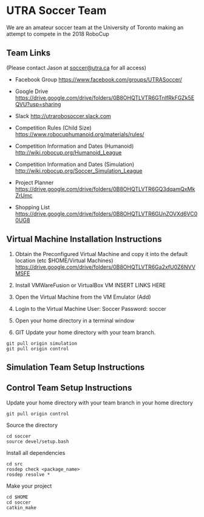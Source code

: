 # UTRA Soccer Team
We are an amateur soccer team at the University of Toronto making an attempt to compete in the 2018 RoboCup

## Team Links
(Please contact Jason at soccer@utra.ca for all access)

- Facebook Group
https://www.facebook.com/groups/UTRASoccer/

- Google Drive
https://drive.google.com/drive/folders/0B8OHQTLVTR6GTnlfRkFGZk5EQVU?usp=sharing

- Slack
http://utrarobosoccer.slack.com

- Competition Rules (Child Size)
https://www.robocuphumanoid.org/materials/rules/

- Competition Information and Dates (Humanoid)
http://wiki.robocup.org/Humanoid_League

- Competition Information and Dates (Simulation)
http://wiki.robocup.org/Soccer_Simulation_League

- Project Planner
https://drive.google.com/drive/folders/0B8OHQTLVTR6GQ3dqamQxMkZrUmc

- Shopping List
https://drive.google.com/drive/folders/0B8OHQTLVTR6GUnZOVXd6VC00UG8

## Virtual Machine Installation Instructions
1. Obtain the Preconfigured Virtual Machine and copy it into the default location (etc $HOME/Virtual Machines)
https://drive.google.com/drive/folders/0B8OHQTLVTR6Ga2xfU0Z6NVVMSFE

2. Install VMWareFusion or VirtualBox VM
INSERT LINKS HERE

3. Open the Virtual Machine from the VM Emulator (Add)

4. Login to the Virtual Machine
User: Soccer
Password: soccer

5. Open your home directory in a terminal window

6. GIT Update your home directory with your team branch.
```
git pull origin simulation
git pull origin control
```

## Simulation Team Setup Instructions

## Control Team Setup Instructions

Update your home directory with your team branch in your home directory
```
git pull origin control
```

Source the directory
```
cd soccer
source devel/setup.bash
```

Install all dependencies
```
cd src
rosdep check <package_name>
rosdep resolve *
```

Make your project
```
cd $HOME
cd soccer
catkin_make
```

